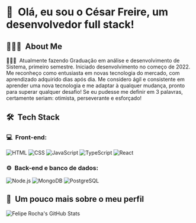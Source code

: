<h1>👋 &nbsp;Olá, eu sou o César Freire, um desenvolvedor full stack!</h1>

<h2> 👨🏻‍💻 &nbsp;About Me </h2>

<p>
👨🏻‍💻&nbsp; Atualmente fazendo Graduação em análise e desenvolvimento de Sistema, primeiro semestre.
Iniciado desenvolvimento no começo de 2022. Me reconheço como entusiasta em novas tecnologia do mercado, com aprendizado adquirido dias após dia.
Me considero ágil e consistente em aprender uma nova tecnologia e me adaptar à qualquer mudança, pronto para superar qualquer desafio!
Se eu pudesse me definir em 3 palavras, certamente seriam: otimista, perseverante e esforçado!
<p>
<h2> 🛠 &nbsp;Tech Stack</h2>
<h3>💻 &nbsp;Front-end:</h3>

![HTML](https://img.shields.io/badge/-HTML-333333?style=flat&logo=HTML5)
![CSS](https://img.shields.io/badge/-CSS-333333?style=flat&logo=CSS3&logoColor=1572B6)
![JavaScript](https://img.shields.io/badge/-JavaScript-333333?style=flat&logo=javascript)
![TypeScript](https://img.shields.io/badge/-TypeScript-333333?style=flat&logo=typescript&logoColor=2D79C7)
![React](https://img.shields.io/badge/-React-333333?style=flat&logo=react)

<h3>⚙️ &nbsp;Back-end e banco de dados:</h3>

![Node.js](https://img.shields.io/badge/-Node.js-333333?style=flat&logo=node.js)
![MongoDB](https://img.shields.io/badge/-MongoDB-333333?style=flat&logo=mongodb)
![PostgreSQL](https://img.shields.io/badge/-PostgreSQL-333333?style=flat&logo=postgresql)

<h2>🚀 &nbsp;Um pouco mais sobre o meu perfil</h2>

![Felipe Rocha's GitHub Stats](https://github-readme-stats.vercel.app/api?username=felipemotarocha&show_icons=true&theme=dark)


